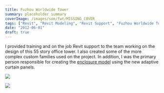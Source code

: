 ```yaml
---
title: Fuzhou Worldwide Tower
summary: placeholder summary
coverImage: /images/som/fwt/MISSING_COVER
tags: ["Revit", "Revit Modeling", "Revit Support", "Fuzhou Worldwide Tower"]
date: "2012-06-01"
draft: true
---
```


I provided training and on the job Revit support to the team working on the design of this 55 story office tower. I also created some of the more complex custom families used on the project. In addition, I was the primary person responsible for creating the [enclosure model](http://www.ericanastas.com/fwt-enclosure/ "Timeline") using the new adaptive curtain panels.

![](Fuzhou-Whole-Building.jpg)

![](Fuzhou-3d-Section.jpg)
